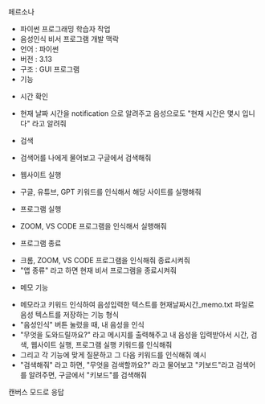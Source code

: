 
페르소나
- 파이썬 프로그래밍 학습자
작업
- 음성인식 비서 프로그램 개발
맥락
- 언어 : 파이썬
- 버전 : 3.13
- 구조 : GUI 프로그램
- 기능
* 시간 확인
- 현재 날짜 시간을 notification 으로 알려주고 
  음성으로도 "현재 시간은 몇시 입니다" 라고 알려줘
* 검색
- 검색어를 나에게 물어보고 구글에서 검색해줘
* 웹사이트 실행
- 구글, 유튜브, GPT 키워드를 인식해서 해당 사이트를 실행해줘
* 프로그램 실행
- ZOOM, VS CODE 프로그램을 인식해서 실행해줘
* 프로그램 종료
- 크롬, ZOOM, VS CODE 프로그램을 인식해줘 종료시켜줘
- "앱 종류" 라고 하면 현재 비서 프로그램을 종료시켜줘
* 메모 기능
- 메모라고 키워드 인식하여 음성입력한 텍스트를 
  현재날짜시간_memo.txt 파일로 음성 텍스트를 저장하는 기능
형식
- "음성인식" 버튼 눌렀을 때, 내 음성을 인식
- "무엇을 도와드릴까요?" 라고 메시지를 출력해주고
   내 음성을 입력받아서 시간, 검색, 웹사이트 실행, 프로그램 실행
    키워드를 인식해줘
- 그리고 각 기능에 맞게 질문하고 그 다음 키워드를 인식해줘
예시
- "검색해줘" 라고 하면, "무엇을 검색할까요?" 라고 물어보고
  "키보드"라고 검색어를 알려주면, 구글에서 "키보드"를 검색해줘

캔버스 모드로 응답
